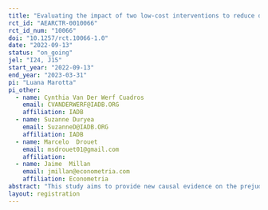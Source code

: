 ```yaml
---
title: "Evaluating the impact of two low-cost interventions to reduce discrimination against Venezuelan migrant students in Ecuador"
rct_id: "AEARCTR-0010066"
rct_id_num: "10066"
doi: "10.1257/rct.10066-1.0"
date: "2022-09-13"
status: "on_going"
jel: "I24, J15"
start_year: "2022-09-13"
end_year: "2023-03-31"
pi: "Luana Marotta"
pi_other:
  - name: Cynthia Van Der Werf Cuadros
    email: CVANDERWERF@IADB.ORG
    affiliation: IADB
  - name: Suzanne Duryea
    email: SuzanneD@IADB.ORG
    affiliation: IADB
  - name: Marcelo  Drouet
    email: msdrouet01@gmail.com
    affiliation: 
  - name: Jaime  Millan
    email: jmillan@econometria.com
    affiliation: Econometria
abstract: "This study aims to provide new causal evidence on the prejudices faced by immigrant students and solutions to mitigate them. Segregation and discriminatory attitudes represent a major barrier to immigrant children integration. While teachers’ negative stereotypes can have permanent adverse consequences on children’s human capital accumulation, relatively little is known about how to reduce and prevent such biases. We focus on Ecuador, a country that has received unprecedented large inflows of Venezuelan immigrants over the past five years. Using administrative data of end-of-term exam grades as well as objective performance measures from standardized test scores, we evaluate the impact of two interventions directed to school teachers: first, a short video that reveals information on equal performance and ambitions of natives and immigrant students, second, we provide personalized feedback on own implicit biases using an Implicit Association Test. The study will constitute one of the first interventions in the region to reduce bias against immigrant students."
layout: registration
---
```


